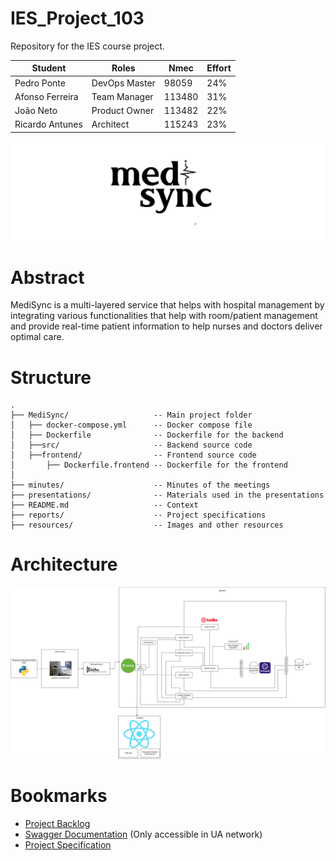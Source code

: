 # IES_Project_103

Repository for the IES course project.

| Student         | Roles         | Nmec   | Effort |
| --------------- | ------------- | ------ | ------ |
| Pedro Ponte     | DevOps Master | 98059  | 24%    |
| Afonso Ferreira | Team Manager  | 113480 | 31%    |
| João Neto       | Product Owner | 113482 | 22%    |
| Ricardo Antunes | Architect     | 115243 | 23%    |

![MediSync](resources/wide_logo.png)

# Abstract

MediSync is a multi-layered service that helps with hospital management by integrating various functionalities that help with room/patient management and provide real-time patient information to help nurses and doctors deliver optimal care.

# Structure

```
.
├── MediSync/                   -- Main project folder
│   ├── docker-compose.yml      -- Docker compose file
│   ├── Dockerfile              -- Dockerfile for the backend
│   ├──src/                     -- Backend source code
│   ├──frontend/                -- Frontend source code
│       ├── Dockerfile.frontend -- Dockerfile for the frontend
│
├── minutes/                    -- Minutes of the meetings
├── presentations/              -- Materials used in the presentations
├── README.md                   -- Context
├── reports/                    -- Project specifications
├── resources/                  -- Images and other resources
```

# Architecture

![Architecture](reports/images/architecture.png)

# Bookmarks

- [Project Backlog](https://github.com/orgs/detiuaveiro/projects/36)
- [Swagger Documentation](http://deti-ies-03.ua.pt:8081) (Only accessible in UA network)
- [Project Specification](https://docs.google.com/document/d/1tQDygzr5BqsrD6KjLpmHCv5LkqOf6NXBRIUHFjIf3P4/edit?usp=sharing)
